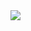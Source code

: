 <a href="https://atcoder.jp/users/corner0530" target="_blank" title="corner0530">
  <img src="https://img.shields.io/endpoint?url=https%3A%2F%2Fatcoder-badges.now.sh%2Fapi%2Fatcoder%2Fjson%2Fcorner0530" />
</a>
